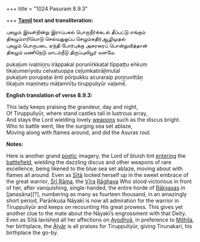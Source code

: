+++
title = "1024 Pasuram 8.9.3"

+++
**[Tamil](/definition/tamil#history "show Tamil definitions") text and transliteration:**

புகழும் இவள்நின்று இராப்பகல் பொருநீர்க்கடல் தீப்பட்டு எங்கும்  
திகழும்எரியொடு செல்வதுஒப்ப செழும்கதிர்ஆழிமுதல்  
புகழும் பொருபடை ஏந்தி போர்புக்கு அசுரரைப் பொன்றுவித்தான்  
திகழும் மணிநெடு மாடம்நீடு திருப்புலியூர் வளமே.

pukaḻum ivaḷniṉṟu irāppakal porunīrkkaṭal tīppaṭṭu eṅkum  
tikaḻumeriyoṭu celvatuoppa ceḻumkatirāḻimutal  
pukaḻum porupaṭai ēnti pōrpukku acuraraip poṉṟuvittāṉ  
tikaḻum maṇineṭu māṭamnīṭu tiruppuliyūr vaḷamē.

**English translation of verse 8.9.3:**

This lady keeps praising the grandeur, day and night,  
Of Tiruppuliyūr, where stand castles tall in lustrous array,  
And stays the Lord wielding lovely [weapons](/definition/weapon#history "show weapons definitions") such as the discus bright.  
Who to battle went, like the surging sea set ablaze,  
Moving along with flames around, and did the Asuras rout.

**Notes:**

Here is another grand [poetic](/definition/poetry#history "show poetic definitions") imagery, the Lord of bluish tint [entering](/definition/entering#history "show entering definitions") the [battlefield](/definition/battle-field#history "show battlefield definitions"), wielding the dazzling discus and other weapons of rare excellence, being likened to the blue sea set ablaze, moving about with flames all around. Even as [Sītā](/definition/sita#vaishnavism "show Sītā definitions") locked herself up in the sweet embrace of the great warrior, [Śrī Rāma](/definition/shrirama#history "show Śrī Rāma definitions"), the [Vīra](/definition/vira#history "show Vīra definitions") [Rāghava](/definition/raghava#vaishnavism "show Rāghava definitions") Who stood victorious in front of her, after vanquishing, single-handed, the entire horde of [Rākṣasas](/definition/rakshasa#vaishnavism "show Rākṣasas definitions") in [janaṣāna][?], numbering as many as fourteen thousand, in an amazingly short period, Parāṅkuśa Nāyakī is now all admiration for the warrior in Tiruppuliyūr and keeps on recounting His great prowess. This gives yet another clue to the mate about the Nāyakī’s engrossment with that Deity. Even as Sītā lavished all her affections on [Ayodhyā](/definition/ayodhya#vaishnavism "show Ayodhyā definitions"), in preference to [Mithila](/definition/mithila#history "show Mithila definitions"), her birthplace, the [Āḻvār](/definition/aḻvar#vaishnavism "show Āḻvār definitions") is all praises for Tiruppuliyūr, giving Tirunakari, his birthplace the go-by.


